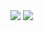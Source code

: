 <img src="https://img.shields.io/badge/Adobe-FF0000?style=flat-square&logo=Adobe&logoColor=white">

<img src="https://img.shields.io/badge/intellijidea-#000000?style=flat-square&logo=intellijidea&logoColor=white">
